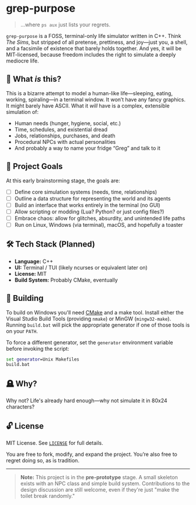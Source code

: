 # grep-purpose

> ...where `ps aux` just lists your regrets.

`grep-purpose` is a FOSS, terminal-only life simulator written in C++. Think *The Sims*, but stripped of all pretense, prettiness, and joy—just you, a shell, and a facsimile of existence that barely holds together. And yes, it will be MIT-licensed, because freedom includes the right to simulate a deeply mediocre life.

## 🧠 What *is* this?

This is a bizarre attempt to model a human-like life—sleeping, eating, working, spiraling—in a terminal window. It won’t have any fancy graphics. It might barely have ASCII. What it *will* have is a complex, extensible simulation of:

- Human needs (hunger, hygiene, social, etc.)
- Time, schedules, and existential dread
- Jobs, relationships, purchases, and death
- Procedural NPCs with actual personalities
- And probably a way to name your fridge “Greg” and talk to it

## 🎯 Project Goals

At this early brainstorming stage, the goals are:

- [ ] Define core simulation systems (needs, time, relationships)
- [ ] Outline a data structure for representing the world and its agents
- [ ] Build an interface that works entirely in the terminal (no GUI)
- [ ] Allow scripting or modding (Lua? Python? or just config files?)
- [ ] Embrace chaos: allow for glitches, absurdity, and unintended life paths
- [ ] Run on Linux, Windows (via terminal), macOS, and hopefully a toaster

## 🛠️ Tech Stack (Planned)

- **Language:** C++
- **UI:** Terminal / TUI (likely ncurses or equivalent later on)
- **License:** MIT
- **Build System:** Probably CMake, eventually

## 🔧 Building

To build on Windows you'll need [CMake](https://cmake.org/) and a make tool.
Install either the Visual Studio Build Tools (providing `nmake`) or MinGW
(`mingw32-make`). Running `build.bat` will pick the appropriate generator if one
of those tools is on your `PATH`.

To force a different generator, set the `generator` environment variable before
invoking the script:

```cmd
set generator=Unix Makefiles
build.bat
```

## 🪦 Why?

Why not? Life's already hard enough—why not simulate it in 80x24 characters?

## 🔓 License

MIT License. See [`LICENSE`](LICENSE) for full details.

You are free to fork, modify, and expand the project. You’re also free to regret doing so, as is tradition.

---

> **Note:** This project is in the **pre-prototype** stage. A small skeleton exists with an NPC class and simple build system. Contributions to the design discussion are still welcome, even if they're just "make the toilet break randomly."


